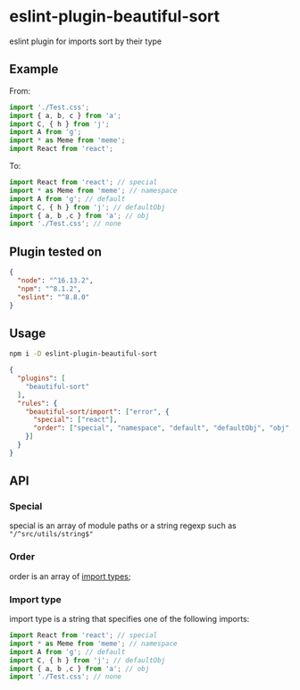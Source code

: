 # eslint-plugin-beautiful-sort

eslint plugin for imports sort by their type

## Example

From:
```js
import './Test.css';
import { a, b, c } from 'a';
import C, { h } from 'j';
import A from 'g';
import * as Meme from 'meme';
import React from 'react';
```
To:
```js
import React from 'react'; // special
import * as Meme from 'meme'; // namespace
import A from 'g'; // default
import C, { h } from 'j'; // defaultObj
import { a, b ,c } from 'a'; // obj
import './Test.css'; // none
```

## Plugin tested on 
```json
{
  "node": "^16.13.2",
  "npm": "^8.1.2",
  "eslint": "^8.8.0"
}
```

## Usage

```bash 
npm i -D eslint-plugin-beautiful-sort
```

```json
{
  "plugins": [
    "beautiful-sort"
  ],
  "rules": {
    "beautiful-sort/import": ["error", {
      "special": ["react"],
      "order": ["special", "namespace", "default", "defaultObj", "obj", "none"]
    }]
  }
}
```

## API
### Special
special is an array of module paths or a string regexp such as ```"/^src/utils/string$"```
### Order
order is an array of [import types](#import-type);
### Import type
import type is a string that specifies one of the following imports:
```js
import React from 'react'; // special
import * as Meme from 'meme'; // namespace
import A from 'g'; // default
import C, { h } from 'j'; // defaultObj
import { a, b ,c } from 'a'; // obj
import './Test.css'; // none
```
